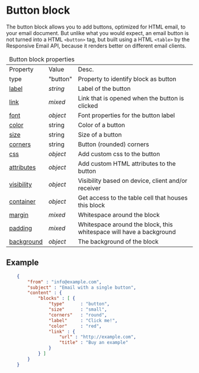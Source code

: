 # Button block

The button block allows you to add buttons, optimized for HTML email,
to your email document. But unlike what you would expect, an email
button is not turned into a HTML ```<button>``` tag, but built using
a HTML ```<table>``` by the Responsive Email API, because it renders
better on different email clients.

<table class="info">
    <thead>
        <tr>
            <td colspan="3">Button block properties</td>
        </tr>
    </thead>
    <tbody>
        <tr class="thead">
            <td>Property</td>
            <td>Value</td>
            <td>Desc.</td>
        </tr>
        <tr>
            <td>type</td>
            <td>"button"</td>
            <td>Property to identify block as button</td>
        </tr>
        <tr>
            <td><a href="/support/json/property-button-label">label</a></td>
            <td><em>string</em></td>
            <td>Label of the button</td>
        </tr>
        <tr>
            <td><a href="/support/json/property-link">link</a></td>
            <td><em>mixed</em></td>
            <td>Link that is opened when the button is clicked</td>
        </tr>
        <tr>
            <td><a href="/support/json/property-font">font</a></td>
            <td><em>object</em></td>
            <td>Font properties for the button label</td>
        </tr>
        <tr>
            <td><a href="/support/json/property-button-color">color</a></td>
            <td>string</td>
            <td>Color of a button</td>
        </tr>
        <tr>
            <td><a href="/support/json/property-button-size">size</a></td>
            <td>string</td>
            <td>Size of a button</td>
        </tr>
        <tr>
            <td><a href="/support/json/property-button-corners">corners</a></td>
            <td>string</td>
            <td>Button (rounded) corners</td>
        </tr>
        <tr>
            <td><a href="/support/json/property-css">css</a></td>
            <td><em>object</em></td>
            <td>Add custom css to the button</td>
        </tr>
        <tr>
            <td><a href="/support/json/property-attributes">attributes</a></td>
            <td><em>object</em></td>
            <td>Add custom HTML attributes to the button</td>
        </tr>
        <tr>
            <td><a href="/support/json/property-visibility">visibility</a></td>
            <td><em>object</em></td>
            <td>Visibility based on device, client and/or receiver</td>
        </tr>
        <tr>
            <td><a href="/support/json/property-container">container</a></td>
            <td><em>object</em></td>
            <td>Get access to the table cell that houses this block</td>
        </tr>
        <tr>
            <td><a href="/support/json/property-margin">margin</a></td>
            <td><em>mixed</em></td>
            <td>Whitespace around the block</td>
        </tr>
        <tr>
            <td><a href="/support/json/property-padding">padding</a></td>
            <td><em>mixed</em></td>
            <td>Whitespace around the block, this whitespace will have a background</td>
        </tr>
        <tr>
            <td><a href="/support/json/property-background">background</a></td>
            <td><em>object</em></td>
            <td>The background of the block</td>
        </tr>
    </tbody>
</table>

## Example
````json
    {
        "from" : "info@example.com",
        "subject" : "Email with a single button",
        "content" : {
            "blocks" : [ {
                "type"      : "button",
                "size"      : "small",
                "corners"   : "round",
                "label"     : "Click me!",
                "color"     : "red",
                "link" : {
                    "url" : "http://example.com",
                    "title" : "Buy an example"
                }
            } ]
        }
    }
````
